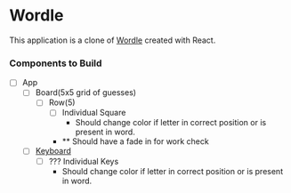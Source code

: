 # Wordle

This application is a clone of [Wordle](https://www.nytimes.com/games/wordle/index.html) created with React.

### Components to Build

-   [ ] App
    -   [ ] Board(5x5 grid of guesses)
        -   [ ] Row(5)
            -   [ ] Individual Square
                -   Should change color if letter in correct position or is present in word.
            -   \*\* Should have a fade in for work check
    -   [ ] [Keyboard](https://www.npmjs.com/package/react-simple-keyboard)
        -   [ ] ??? Individual Keys
            -   Should change color if letter in correct position or is present in word.

